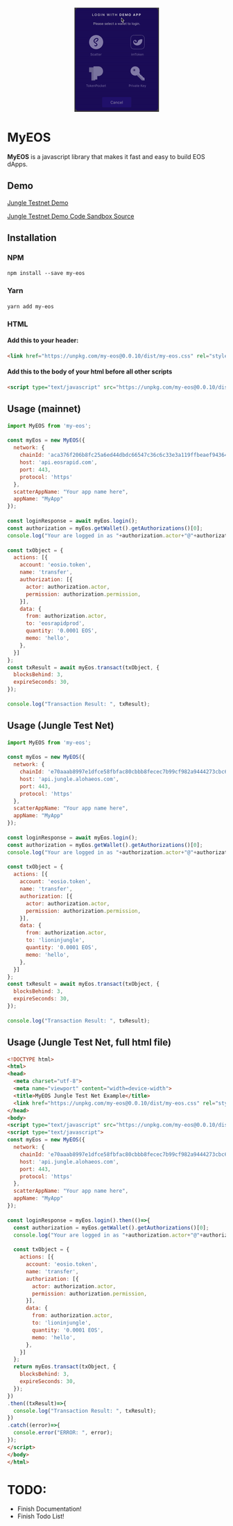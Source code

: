 <p align="center"> 
<img src="https://raw.githubusercontent.com/eosrapid/demo-images/master/my-eos/my-eos-demo.gif" alt="MyEOS Demo GIF" width="195" />
</p>

# MyEOS
**MyEOS** is a javascript library that makes it fast and easy to build EOS dApps. 

## Demo
[Jungle Testnet Demo](https://cbgs8.csb.app)

[Jungle Testnet Demo Code Sandbox Source](https://codesandbox.io/s/my-eos-demo-cbgs8)


## Installation 

### NPM
`npm install --save my-eos`

### Yarn
`yarn add my-eos`

### HTML
#### Add this to your header:
```html
<link href="https://unpkg.com/my-eos@0.0.10/dist/my-eos.css" rel="stylesheet" />
```

#### Add this to the body of your html before all other scripts
```html
<script type="text/javascript" src="https://unpkg.com/my-eos@0.0.10/dist/my-eos.umd.js"></script>
```


## Usage (mainnet)
```javascript
import MyEOS from 'my-eos';

const myEos = new MyEOS({
  network: {
    chainId: 'aca376f206b8fc25a6ed44dbdc66547c36c6c33e3a119ffbeaef943642f0e906',
    host: 'api.eosrapid.com',
    port: 443,
    protocol: 'https'
  },
  scatterAppName: "Your app name here",
  appName: "MyApp"
});

const loginResponse = await myEos.login();
const authorization = myEos.getWallet().getAuthorizations()[0];
console.log("Your are logged in as "+authorization.actor+"@"+authorization.permission);

const txObject = {
  actions: [{
    account: 'eosio.token',
    name: 'transfer',
    authorization: [{
      actor: authorization.actor,
      permission: authorization.permission,
    }],
    data: {
      from: authorization.actor,
      to: 'eosrapidprod',
      quantity: '0.0001 EOS',
      memo: 'hello',
    },
  }]
};
const txResult = await myEos.transact(txObject, {
  blocksBehind: 3,
  expireSeconds: 30,
});

console.log("Transaction Result: ", txResult);
```


## Usage (Jungle Test Net)
```javascript
import MyEOS from 'my-eos';

const myEos = new MyEOS({
  network: {
    chainId: 'e70aaab8997e1dfce58fbfac80cbbb8fecec7b99cf982a9444273cbc64c41473',
    host: 'api.jungle.alohaeos.com',
    port: 443,
    protocol: 'https'
  },
  scatterAppName: "Your app name here",
  appName: "MyApp"
});

const loginResponse = await myEos.login();
const authorization = myEos.getWallet().getAuthorizations()[0];
console.log("Your are logged in as "+authorization.actor+"@"+authorization.permission);

const txObject = {
  actions: [{
    account: 'eosio.token',
    name: 'transfer',
    authorization: [{
      actor: authorization.actor,
      permission: authorization.permission,
    }],
    data: {
      from: authorization.actor,
      to: 'lioninjungle',
      quantity: '0.0001 EOS',
      memo: 'hello',
    },
  }]
};
const txResult = await myEos.transact(txObject, {
  blocksBehind: 3,
  expireSeconds: 30,
});

console.log("Transaction Result: ", txResult);
```



## Usage (Jungle Test Net, full html file)
```html
<!DOCTYPE html>
<html>
<head>
  <meta charset="utf-8">
  <meta name="viewport" content="width=device-width">
  <title>MyEOS Jungle Test Net Example</title>
  <link href="https://unpkg.com/my-eos@0.0.10/dist/my-eos.css" rel="stylesheet" />
</head>
<body>
<script type="text/javascript" src="https://unpkg.com/my-eos@0.0.10/dist/my-eos.umd.js"></script>
<script type="text/javascript">
const myEos = new MyEOS({
  network: {
    chainId: 'e70aaab8997e1dfce58fbfac80cbbb8fecec7b99cf982a9444273cbc64c41473',
    host: 'api.jungle.alohaeos.com',
    port: 443,
    protocol: 'https'
  },
  scatterAppName: "Your app name here",
  appName: "MyApp"
});

const loginResponse = myEos.login().then(()=>{
  const authorization = myEos.getWallet().getAuthorizations()[0];
  console.log("Your are logged in as "+authorization.actor+"@"+authorization.permission);

  const txObject = {
    actions: [{
      account: 'eosio.token',
      name: 'transfer',
      authorization: [{
        actor: authorization.actor,
        permission: authorization.permission,
      }],
      data: {
        from: authorization.actor,
        to: 'lioninjungle',
        quantity: '0.0001 EOS',
        memo: 'hello',
      },
    }]
  };
  return myEos.transact(txObject, {
    blocksBehind: 3,
    expireSeconds: 30,
  });
})
.then((txResult)=>{
  console.log("Transaction Result: ", txResult);
})
.catch((error)=>{
  console.error("ERROR: ", error);
});
</script>
</body>
</html>
```

# TODO:
- Finish Documentation!
- Finish Todo List!